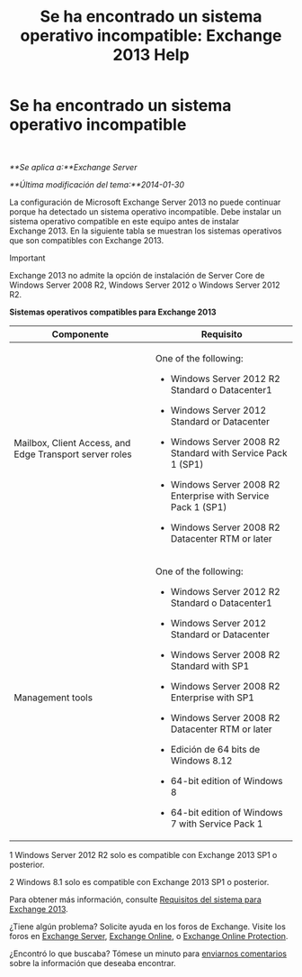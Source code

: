 ﻿---
title: 'Se ha encontrado un sistema operativo incompatible: Exchange 2013 Help'
TOCTitle: Se ha encontrado un sistema operativo incompatible
ms:assetid: a3a948d9-4991-4088-9013-0a4c944295e4
ms:mtpsurl: https://technet.microsoft.com/es-es/library/ms.exch.setupreadiness.validosversion(v=EXCHG.150)
ms:contentKeyID: 49116429
ms.date: 04/23/2018
mtps_version: v=EXCHG.150
ms.translationtype: HT
---

# Se ha encontrado un sistema operativo incompatible

 

_**Se aplica a:**Exchange Server_

_**Última modificación del tema:**2014-01-30_

La configuración de Microsoft Exchange Server 2013 no puede continuar porque ha detectado un sistema operativo incompatible. Debe instalar un sistema operativo compatible en este equipo antes de instalar Exchange 2013. En la siguiente tabla se muestran los sistemas operativos que son compatibles con Exchange 2013.


> [!IMPORTANT]
> Exchange&nbsp;2013 no admite la opción de instalación de Server Core de Windows Server 2008 R2, Windows Server 2012 o Windows Server 2012 R2.



**Sistemas operativos compatibles para Exchange 2013**


<table>
<colgroup>
<col style="width: 50%" />
<col style="width: 50%" />
</colgroup>
<thead>
<tr class="header">
<th>Componente</th>
<th>Requisito</th>
</tr>
</thead>
<tbody>
<tr class="odd">
<td><p>Mailbox, Client Access, and Edge Transport server roles</p></td>
<td><p>One of the following:</p>
<ul>
<li><p>Windows Server 2012 R2 Standard o Datacenter1</p></li>
<li><p>Windows Server 2012 Standard or Datacenter</p></li>
<li><p>Windows Server 2008 R2 Standard with Service Pack 1 (SP1)</p></li>
<li><p>Windows Server 2008 R2 Enterprise with Service Pack 1 (SP1)</p></li>
<li><p>Windows Server 2008 R2 Datacenter RTM or later</p></li>
</ul></td>
</tr>
<tr class="even">
<td><p>Management tools</p></td>
<td><p>One of the following:</p>
<ul>
<li><p>Windows Server 2012 R2 Standard o Datacenter1</p></li>
<li><p>Windows Server 2012 Standard or Datacenter</p></li>
<li><p>Windows Server 2008 R2 Standard with SP1</p></li>
<li><p>Windows Server 2008 R2 Enterprise with SP1</p></li>
<li><p>Windows Server 2008 R2 Datacenter RTM or later</p></li>
<li><p>Edición de 64 bits de Windows 8.12</p></li>
<li><p>64-bit edition of Windows 8</p></li>
<li><p>64-bit edition of Windows 7 with Service Pack 1</p></li>
</ul></td>
</tr>
</tbody>
</table>


1 Windows Server 2012 R2 solo es compatible con Exchange 2013 SP1 o posterior.

2 Windows 8.1 solo es compatible con Exchange 2013 SP1 o posterior.

Para obtener más información, consulte [Requisitos del sistema para Exchange 2013](exchange-2013-system-requirements-exchange-2013-help.md).

¿Tiene algún problema? Solicite ayuda en los foros de Exchange. Visite los foros en [Exchange Server](https://go.microsoft.com/fwlink/p/?linkid=60612), [Exchange Online](https://go.microsoft.com/fwlink/p/?linkid=267542), o [Exchange Online Protection](https://go.microsoft.com/fwlink/p/?linkid=285351).

¿Encontró lo que buscaba? Tómese un minuto para [enviarnos comentarios](mailto:exsetuphelpfeedback@microsoft.com?subject=exchange%202013%20setup%20help%20feedbac) sobre la información que deseaba encontrar.

